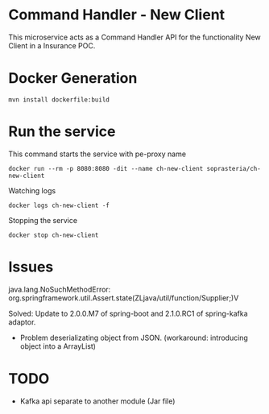 # Command Handler - New Client

This microservice acts as a Command Handler API for the functionality New Client in a Insurance POC. 
  

# Docker Generation

```
mvn install dockerfile:build
```

# Run the service

This command starts the service with pe-proxy name

```
docker run --rm -p 8080:8080 -dit --name ch-new-client soprasteria/ch-new-client
```

Watching logs

```
docker logs ch-new-client -f
```

Stopping the service

```
docker stop ch-new-client
```

# Issues

java.lang.NoSuchMethodError: org.springframework.util.Assert.state(ZLjava/util/function/Supplier;)V

Solved: Update to 2.0.0.M7 of spring-boot and 2.1.0.RC1 of spring-kafka adaptor.

- Problem deserializating object from JSON. (workaround: introducing object into a ArrayList)  

# TODO

- Kafka api separate to another module (Jar file)

